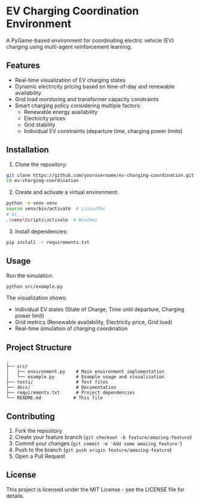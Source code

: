 # EV Charging Coordination Environment

A PyGame-based environment for coordinating electric vehicle (EV) charging using multi-agent reinforcement learning.

## Features

- Real-time visualization of EV charging states
- Dynamic electricity pricing based on time-of-day and renewable availability
- Grid load monitoring and transformer capacity constraints
- Smart charging policy considering multiple factors:
  - Renewable energy availability
  - Electricity prices
  - Grid stability
  - Individual EV constraints (departure time, charging power limits)

## Installation

1. Clone the repository:
```bash
git clone https://github.com/yourusername/ev-charging-coordination.git
cd ev-charging-coordination
```

2. Create and activate a virtual environment:
```bash
python -m venv venv
source venv/bin/activate  # Linux/Mac
# or
.\venv\Scripts\activate  # Windows
```

3. Install dependencies:
```bash
pip install -r requirements.txt
```

## Usage

Run the simulation:
```bash
python src/example.py
```

The visualization shows:
- Individual EV states (State of Charge, Time until departure, Charging power limit)
- Grid metrics (Renewable availability, Electricity price, Grid load)
- Real-time simulation of charging coordination

## Project Structure

```
.
├── src/
│   ├── environment.py    # Main environment implementation
│   └── example.py        # Example usage and visualization
├── tests/                # Test files
├── docs/                 # Documentation
├── requirements.txt      # Project dependencies
└── README.md            # This file
```

## Contributing

1. Fork the repository
2. Create your feature branch (`git checkout -b feature/amazing-feature`)
3. Commit your changes (`git commit -m 'Add some amazing feature'`)
4. Push to the branch (`git push origin feature/amazing-feature`)
5. Open a Pull Request

## License

This project is licensed under the MIT License - see the LICENSE file for details. 
